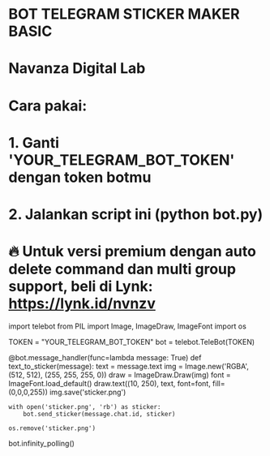 # BOT TELEGRAM STICKER MAKER BASIC
# Navanza Digital Lab
# Cara pakai:
# 1. Ganti 'YOUR_TELEGRAM_BOT_TOKEN' dengan token botmu
# 2. Jalankan script ini (python bot.py)
# 🔥 Untuk versi premium dengan auto delete command dan multi group support, beli di Lynk: https://lynk.id/nvnzv

import telebot
from PIL import Image, ImageDraw, ImageFont
import os

TOKEN = "YOUR_TELEGRAM_BOT_TOKEN"
bot = telebot.TeleBot(TOKEN)

@bot.message_handler(func=lambda message: True)
def text_to_sticker(message):
    text = message.text
    img = Image.new('RGBA', (512, 512), (255, 255, 255, 0))
    draw = ImageDraw.Draw(img)
    font = ImageFont.load_default()
    draw.text((10, 250), text, font=font, fill=(0,0,0,255))
    img.save('sticker.png')
    
    with open('sticker.png', 'rb') as sticker:
        bot.send_sticker(message.chat.id, sticker)
    
    os.remove('sticker.png')

bot.infinity_polling()
